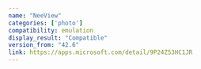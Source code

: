```yaml
---
name: "NeeView"
categories: ['photo']
compatibility: emulation
display_result: "Compatible"
version_from: "42.6"
link: https://apps.microsoft.com/detail/9P24Z53HC1JR
---
```


